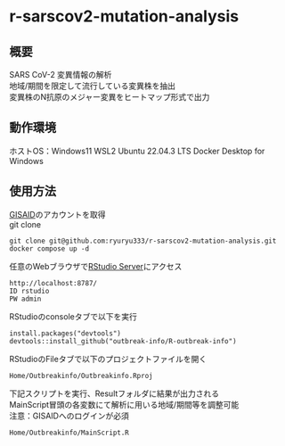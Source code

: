 # r-sarscov2-mutation-analysis
## 概要
SARS CoV-2 変異情報の解析  
地域/期間を限定して流行している変異株を抽出  
変異株のN抗原のメジャー変異をヒートマップ形式で出力  

## 動作環境
ホストOS：Windows11
WSL2 Ubuntu 22.04.3 LTS
Docker Desktop for Windows

## 使用方法
[GISAID](https://gisaid.org/)のアカウントを取得  
git clone  

    git clone git@github.com:ryuryu333/r-sarscov2-mutation-analysis.git
    docker compose up -d  

任意のWebブラウザで[RStudio Server](http://localhost:8787/)にアクセス  

    http://localhost:8787/  
    ID rstudio  
    PW admin  

RStudioのconsoleタブで以下を実行

    install.packages("devtools")  
    devtools::install_github("outbreak-info/R-outbreak-info")  

RStudioのFileタブで以下のプロジェクトファイルを開く  
    
    Home/Outbreakinfo/Outbreakinfo.Rproj

下記スクリプトを実行、Resultフォルダに結果が出力される  
MainScript冒頭の各変数にて解析に用いる地域/期間等を調整可能  
注意：GISAIDへのログインが必須  

    Home/Outbreakinfo/MainScript.R  

